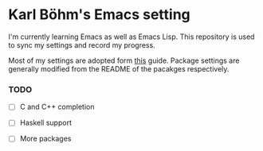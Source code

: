 # Karl Böhm's Emacs setting

I'm currently learning Emacs as well as Emacs Lisp. This repository is used to sync my settings and record my progress.

Most of my settings are adopted form [this](https://zhuanlan.zhihu.com/p/441612281) guide. Package settings are generally modified from the README of the pacakges respectively. 

### TODO

- [ ] C and C++ completion

- [ ] Haskell support

- [ ] More packages

